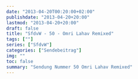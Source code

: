 ```yaml
---
date: "2013-04-20T00:20:00+02:00"
publishdate: "2013-04-20+20:00"
lastmod: "2013-04-20+20:00"
draft: false
title: "SfdvW - 50 - Omri Lahav Remixed"
tags: [""]
series: ["SfdvW"]
categories: ["Sendebeitrag"]
img: ""
toc: false
summary: "Sendung Nummer 50 Omri Lahav Remixed"
---
```


<div id="example"></div>
<script src="https://cdn.podlove.org/web-player/embed.js"></script>
<script>
  podlovePlayer('#example', '/blog/sfdvw50.json');
</script>
